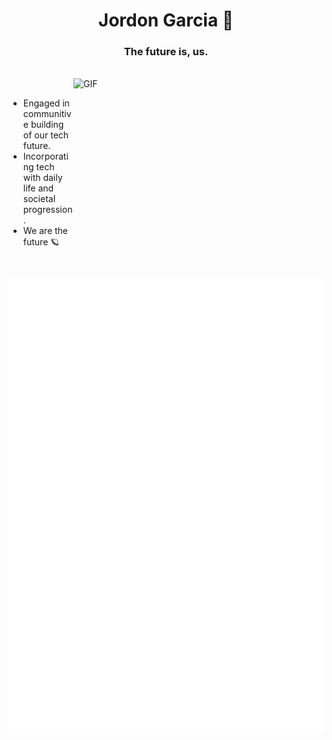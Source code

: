 <h1 align="center">Jordon Garcia 👋</h1>
<h3 align="center">The future is, us.</h3>

<br/>
  <img align="right" height="250" width="400" alt="GIF" src='https://github.com/JordonGarcia/JordonGarcia/blob/main/GIF/image.gif'>
<br/>

- Engaged in communitive building of our tech future.
- Incorporating tech with daily life and societal progression.
- We are the future 🪐

<br/>

![Metrics](https://github.com/JordonGarcia/JordonGarcia/blob/main/github-metrics.svg)
